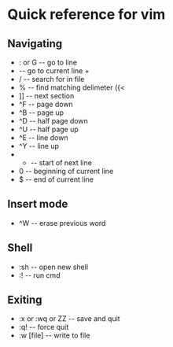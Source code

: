 # Quick reference for vim

## Navigating
- :<num> or G<num> -- go to line <num>
- <num> -- go to current line + <num>
- /<pattern> -- search for <pattern> in file
- % 	-- find matching delimeter ({<
- ]]	-- next section
- ^F	-- page down
- ^B	-- page up
- ^D	-- half page down
- ^U	-- half page up
- ^E	-- line down
- ^Y	-- line up
- +	-- start of next line
- 0	-- beginning of current line
- $	-- end of current line

## Insert mode
- ^W	-- erase previous word


## Shell
- :sh		-- open new shell
- :!<cmd>	-- run cmd

## Exiting
- :x or :wq or ZZ -- save and quit
- :q!	          -- force quit
- :w [file] 	  -- write to file


